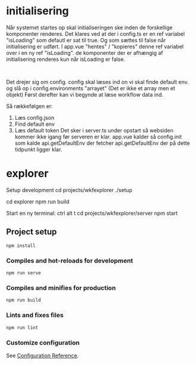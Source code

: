 
# initialisering
Når systemet startes op skal initialiseringen ske inden de forskellige komponenter renderes.
Det klares ved at der i config.ts er en ref variabel "isLoading" som defautl er sat til true.
Og som sættes til false når initialisering er udført.
I app.vue "hentes" / "kopieres" denne ref variabel over i en ny ref "isLoading".
de komponenter der er afhængig af initialisering renderes kun når isLoading er false.
<pre>
  <ExplorerComponent v-if="!isLoading"></ExplorerComponent>
</pre>
Det drejer sig om config. config skal læses ind on vi skal finde default env.
og slå op i config.environments "arrayet" (Det er ikke et array men et objekt)
Først derefter kan vi begynde at læse workflow data ind.

Så rækkefølgen er:
1. Læs config.json
2. Find default env
3. Læs default token
Det sker i server.ts under opstart så websiden kommer ikke igang før serveren er klar.
app.vue kalder så config.init som kalde api.getDefaultEnv der fetcher api.getDefaultEnv 
der på dette tidpunkt ligger klar.

# explorer

Setup development
cd projects/wkfexplorer
./setup

cd explorer
npm run build

Start en ny terminal: ctrl alt t
cd projects/wkfexplorer/server
npm start


## Project setup
```
npm install
```

### Compiles and hot-reloads for development
```
npm run serve
```

### Compiles and minifies for production
```
npm run build
```

### Lints and fixes files
```
npm run lint
```

### Customize configuration
See [Configuration Reference](https://cli.vuejs.org/config/).
